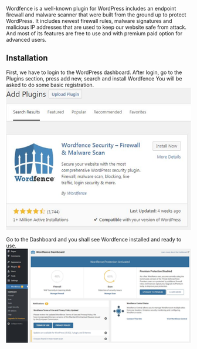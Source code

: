 Wordfence is a well-known plugin for WordPress includes an endpoint firewall and malware scanner that were built from the ground up to protect WordPress. It includes newest firewall rules, malware signatures and malicious IP addresses that are used to keep our website safe from attack. And most of its features are free to use and with premium paid option for advanced users.

## Installation

First, we have to login to the WordPress dashboard.
After login, go to the Plugins section, press add new, search and install Wordfence
You will be asked to do some basic registration.
![Step23](./assets/image23.png)

Go to the Dashboard and you shall see Wordfence installed and ready to use.
![Step24](./assets/24.png)
